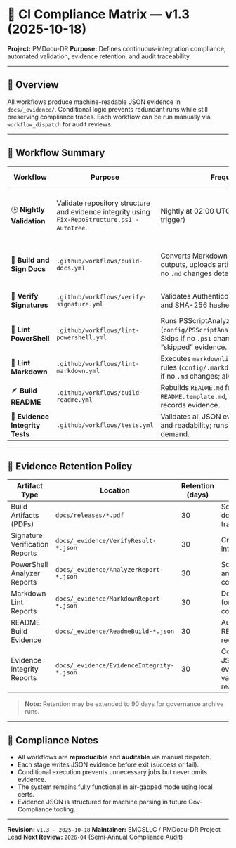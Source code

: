 # 🧾 CI Compliance Matrix — v1.3 (2025-10-18)

**Project:** PMDocu-DR
**Purpose:** Defines continuous-integration compliance, automated validation, evidence retention, and audit traceability.

---

## 🧩 Overview
All workflows produce machine-readable JSON evidence in `docs/_evidence/`.
Conditional logic prevents redundant runs while still preserving compliance traces.
Each workflow can be run manually via `workflow_dispatch` for audit reviews.

---

## 🧭 Workflow Summary

| **Workflow** | **Purpose** | **Frequency** | **Evidence Artifact** | **Retention** | **Compliance Notes** |
|---------------|-------------|----------------|------------------------|----------------|----------------------|
| 🕒 **Nightly Validation** | Validate repository structure and evidence integrity using `Fix-RepoStructure.ps1 -AutoTree`. | Nightly at 02:00 UTC (plus manual trigger) | `nightly-evidence.zip` (GitHub Actions Artifact) | 30 days (auto-expire) | Ensures file layout, templates, and evidence logs remain compliant with PMDocu-DR baseline. |
| 🧹 **Build and Sign Docs** | `.github/workflows/build-docs.yml` | Converts Markdown → PDF, signs outputs, uploads artifacts. Auto-skips if no `.md` changes detected. | `push`, `pull_request`, `workflow_dispatch` | 📄 `docs/releases/*.pdf`  📜 `docs/_evidence/BuildResult-*.json` | Build/sign errors → fail • Warnings fail if `fail_on_warning = true` |
| 🔏 **Verify Signatures** | `.github/workflows/verify-signature.yml` | Validates Authenticode + GPG signatures and SHA-256 hashes for all artifacts. | `push`, `pull_request`, `workflow_dispatch` | 📜 `docs/_evidence/VerifyResult-*.json` | Any invalid/missing signature → fail |
| 🧩 **Lint PowerShell** | `.github/workflows/lint-powershell.yml` | Runs PSScriptAnalyzer using repo rules (`config/PSScriptAnalyzerSettings.psd1`). Skips if no `.ps1` changes; still logs “skipped” evidence. | `push`, `pull_request`, `workflow_dispatch` | 📜 `docs/_evidence/AnalyzerReport-*.json` | Any `Error` severity issue → fail |
| 📝 **Lint Markdown** | `.github/workflows/lint-markdown.yml` | Executes `markdownlint-cli2` with repo rules (`config/.markdownlint.json`). Skips if no `.md` changes; always emits report. | `push`, `pull_request`, `workflow_dispatch` | 📜 `docs/_evidence/MarkdownReport-*.json` | Any lint error → fail |
| 🪶 **Build README** | `.github/workflows/build-readme.yml` | Rebuilds `README.md` from `README.template.md`, commits changes, records evidence. | `push`, `pull_request`, `workflow_dispatch` | 📜 `docs/_evidence/ReadmeBuild-*.json` | Template/render error → fail |
| 🧪 **Evidence Integrity Tests** | `.github/workflows/tests.yml` | Validates all JSON evidence for integrity and readability; runs weekly and on-demand. | `workflow_dispatch`, `schedule` (Mon 06:00 UTC) | 📜 `docs/_evidence/EvidenceIntegrity-*.json` | Any invalid/unreadable JSON file → fail |

---

## 🧾 Evidence Retention Policy

| **Artifact Type** | **Location** | **Retention (days)** | **Purpose** |
|--------------------|--------------|----------------------|--------------|
| Build Artifacts (PDFs) | `docs/releases/*.pdf` | 30 | Source-to-document traceability |
| Signature Verification Reports | `docs/_evidence/VerifyResult-*.json` | 30 | Cryptographic integrity audit |
| PowerShell Analyzer Reports | `docs/_evidence/AnalyzerReport-*.json` | 30 | Script style and security compliance |
| Markdown Lint Reports | `docs/_evidence/MarkdownReport-*.json` | 30 | Documentation format compliance |
| README Build Evidence | `docs/_evidence/ReadmeBuild-*.json` | 30 | Automated README trace record |
| Evidence Integrity Reports | `docs/_evidence/EvidenceIntegrity-*.json` | 30 | Confirms all JSON evidence is valid and readable |

> **Note:** Retention may be extended to 90 days for governance archive runs.

---

## 🏁 Compliance Notes
- All workflows are **reproducible** and **auditable** via manual dispatch.
- Each stage writes JSON evidence before exit (success or fail).
- Conditional execution prevents unnecessary jobs but never omits evidence.
- The system remains fully functional in air-gapped mode using local certs.
- Evidence JSON is structured for machine parsing in future Gov-Compliance tooling.

---

**Revision:** `v1.3 – 2025-10-18`
**Maintainer:** EMCSLLC / PMDocu-DR Project Lead
**Next Review:** `2026-04` (Semi-Annual Compliance Audit)
